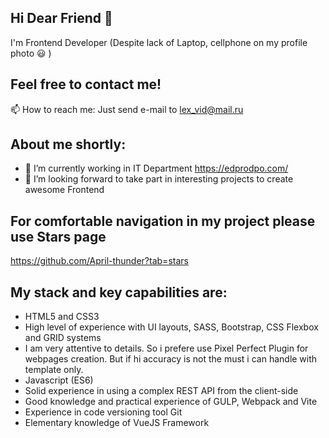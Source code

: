 ## Hi Dear Friend 👋

I'm Frontend Developer (Despite lack of Laptop, cellphone on my profile photo :smiley: ) 

## Feel free to contact me!

📫 How to reach me: Just send e-mail to lex_vid@mail.ru

## About me shortly:

- 🔭 I’m currently working in IT Department https://edprodpo.com/
- 👯 I’m looking forward to take part in interesting projects to create awesome Frontend 

## For comfortable navigation in my project please use Stars page

https://github.com/April-thunder?tab=stars

## My stack and key capabilities are:

- HTML5 and CSS3
- High level of experience with UI layouts, SASS, Bootstrap, CSS Flexbox and GRID systems
- I am very attentive to details. So i prefere use Pixel Perfect Plugin for webpages creation. But if hi accuracy is not the must i can handle with template only.
- Javascript (ES6)
- Solid experience in using a complex REST API from the client-side
- Good knowledge and practical experience of GULP, Webpack and Vite
- Experience in code versioning tool Git
- Elementary knowledge of VueJS Framework



